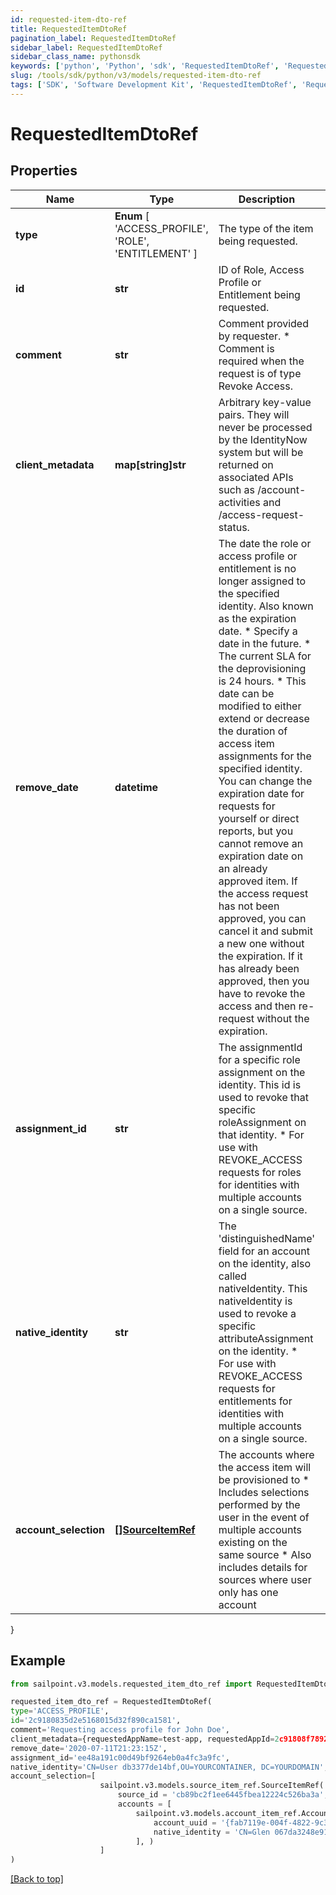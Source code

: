 ```yaml
---
id: requested-item-dto-ref
title: RequestedItemDtoRef
pagination_label: RequestedItemDtoRef
sidebar_label: RequestedItemDtoRef
sidebar_class_name: pythonsdk
keywords: ['python', 'Python', 'sdk', 'RequestedItemDtoRef', 'RequestedItemDtoRef'] 
slug: /tools/sdk/python/v3/models/requested-item-dto-ref
tags: ['SDK', 'Software Development Kit', 'RequestedItemDtoRef', 'RequestedItemDtoRef']
---
```


# RequestedItemDtoRef


## Properties

Name | Type | Description | Notes
------------ | ------------- | ------------- | -------------
**type** |  **Enum** [  'ACCESS_PROFILE',    'ROLE',    'ENTITLEMENT' ] | The type of the item being requested. | [required]
**id** | **str** | ID of Role, Access Profile or Entitlement being requested. | [required]
**comment** | **str** | Comment provided by requester. * Comment is required when the request is of type Revoke Access.  | [optional] 
**client_metadata** | **map[string]str** | Arbitrary key-value pairs. They will never be processed by the IdentityNow system but will be returned on associated APIs such as /account-activities and /access-request-status. | [optional] 
**remove_date** | **datetime** | The date the role or access profile or entitlement is no longer assigned to the specified identity. Also known as the expiration date. * Specify a date in the future. * The current SLA for the deprovisioning is 24 hours. * This date can be modified to either extend or decrease the duration of access item assignments for the specified identity. You can change the expiration date for requests for yourself or direct reports, but you cannot remove an expiration date on an already approved item. If the access request has not been approved, you can cancel it and submit a new one without the expiration. If it has already been approved, then you have to revoke the access and then re-request without the expiration.  | [optional] 
**assignment_id** | **str** | The assignmentId for a specific role assignment on the identity. This id is used to revoke that specific roleAssignment on that identity. * For use with REVOKE_ACCESS requests for roles for identities with multiple accounts on a single source.  | [optional] 
**native_identity** | **str** | The 'distinguishedName' field for an account on the identity, also called nativeIdentity. This nativeIdentity is used to revoke a specific attributeAssignment on the identity. * For use with REVOKE_ACCESS requests for entitlements for identities with multiple accounts on a single source.  | [optional] 
**account_selection** | [**[]SourceItemRef**](source-item-ref) | The accounts where the access item will be provisioned to * Includes selections performed by the user in the event of multiple accounts existing on the same source * Also includes details for sources where user only has one account  | [optional] 
}

## Example

```python
from sailpoint.v3.models.requested_item_dto_ref import RequestedItemDtoRef

requested_item_dto_ref = RequestedItemDtoRef(
type='ACCESS_PROFILE',
id='2c9180835d2e5168015d32f890ca1581',
comment='Requesting access profile for John Doe',
client_metadata={requestedAppName=test-app, requestedAppId=2c91808f7892918f0178b78da4a305a1},
remove_date='2020-07-11T21:23:15Z',
assignment_id='ee48a191c00d49bf9264eb0a4fc3a9fc',
native_identity='CN=User db3377de14bf,OU=YOURCONTAINER, DC=YOURDOMAIN',
account_selection=[
                    sailpoint.v3.models.source_item_ref.SourceItemRef(
                        source_id = 'cb89bc2f1ee6445fbea12224c526ba3a', 
                        accounts = [
                            sailpoint.v3.models.account_item_ref.AccountItemRef(
                                account_uuid = '{fab7119e-004f-4822-9c33-b8d570d6c6a6}', 
                                native_identity = 'CN=Glen 067da3248e914,OU=YOUROU,OU=org-data-service,DC=YOURDC,DC=local', )
                            ], )
                    ]
)

```
[[Back to top]](#) 

